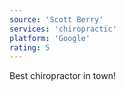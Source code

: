 ```yaml
---
source: 'Scott Berry'
services: 'chiropractic'
platform: 'Google'
rating: 5
---
```


Best chiropractor in town!


